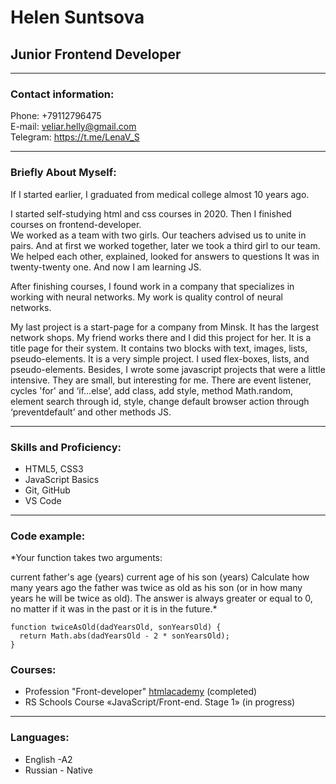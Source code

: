 # Helen Suntsova
## Junior Frontend Developer

---

### Contact information:

Phone: +79112796475<br>
E-mail: veliar.helly@gmail.com<br>
Telegram: https://t.me/LenaV_S<br>

---

### Briefly About Myself:
If I started earlier, I graduated from medical college almost 10 years ago. <br>

I started self-studying  html and css courses in 2020. Then I finished courses on frontend-developer. <br>
We worked as a team with two girls.  Our teachers advised us to unite in pairs.  And at first we worked together, later we took a third girl to our team.  We helped each other, explained, looked for answers to questions
It was in twenty-twenty one. And now I am learning JS.<br>

After finishing courses, I found work in a company that specializes in working with neural networks. 
My work is quality control of neural networks. <br>

My last project is a start-page for a company from Minsk. It has the largest network shops. My friend works there and I did this project for her. It is a title page for their system. It contains two blocks with text, images, lists, pseudo-elements. It is a very simple project. I used flex-boxes, lists, and pseudo-elements. Besides, I wrote some javascript projects that were a little intensive. They are small, but interesting for me. There are event listener, cycles 'for' and ‘if…else’, add class, add style, method Math.random, element search through id, style, change default browser action through ‘preventdefault’ and other methods JS. <br>

---

### Skills and Proficiency:

- HTML5, CSS3
- JavaScript Basics
- Git, GitHub
- VS Code

--- 

### Code example:

*Your function takes two arguments:

current father's age (years)
current age of his son (years)
Сalculate how many years ago the father was twice as old as his son (or in how many years he will be twice as old). The answer is always greater or equal to 0, no matter if it was in the past or it is in the future.*
```
function twiceAsOld(dadYearsOld, sonYearsOld) {
  return Math.abs(dadYearsOld - 2 * sonYearsOld);
}
```
### Courses:

- Profession "Front-developer" [htmlacademy](https://htmlacademy.ru/) (completed)<br>
- RS Schools Course «JavaScript/Front-end. Stage 1» (in progress)

---

### Languages:
- English \-A2
- Russian \- Native
